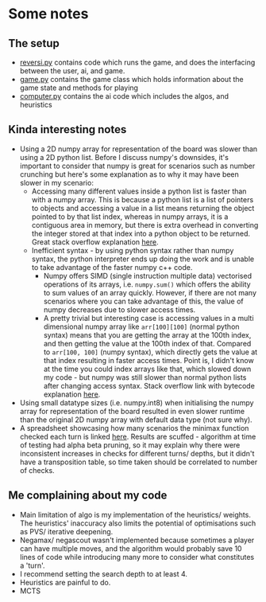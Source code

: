 # Some notes

## The setup
- [reversi.py](reversi.py) contains code which runs the game, and does the interfacing between the user, ai, and game.
- [game.py](game.py) contains the game class which holds information about the game state and methods for playing
- [computer.py](computer.py) contains the ai code which includes the algos, and heuristics

## Kinda interesting notes
- Using a 2D numpy array for representation of the board was slower than using a 2D python list. Before I discuss numpy's downsides, it's important to consider that numpy is great for scenarios such as number crunching but here's some explanation as to why it may have been slower in my scenario:
  - Accessing many different values inside a python list is faster than with a numpy array. This is because a python list is a list of pointers to objects and accessing a value in a list means returning the object pointed to by that list index, whereas in numpy arrays, it is a contiguous area in memory, but there is extra overhead in converting the integer stored at that index into a python object to be returned. Great stack overflow explanation [here](https://stackoverflow.com/questions/44224696/converting-numpy-array-to-a-set-takes-too-long/44226069#44226069).
  - Inefficient syntax - by using python syntax rather than numpy syntax, the python interpreter ends up doing the work and is unable to take advantage of the faster numpy c++ code.
	- Numpy offers SIMD (single instruction multiple data) vectorised operations of its arrays, i.e. ```numpy.sum()``` which offers the ability to sum values of an array quickly. However, if there are not many scenarios where you can take advantage of this, the value of numpy decreases due to slower access times.
    - A pretty trivial but interesting case is accessing values in a multi dimensional numpy array like ```arr[100][100]``` (normal python syntax) means that you are getting the array at the 100th index, and then getting the value at the 100th index of that. Compared to ```arr[100, 100]``` (numpy syntax), which directly gets the value at that index resulting in faster access times. Point is, I didn't know at the time you could index arrays like that, which slowed down my code - but numpy was still slower than normal python lists after changing access syntax. Stack overflow link with bytecode explanation [here](https://stackoverflow.com/questions/29281680/numpy-individual-element-access-slower-than-for-lists).
- Using small datatype sizes (i.e. numpy.int8) when initialising the numpy array for representation of the board resulted in even slower runtime than the original 2D numpy array with default data type (not sure why).
- A spreadsheet showcasing how many scenarios the minimax function checked each turn is linked [here](https://docs.google.com/spreadsheets/d/1Bg-CorpUQpmLuJNiVqcAQRPe22uGhv7ZhbHWpEP5OJg/edit?usp=sharing). Results are scuffed - algorithm at time of testing had alpha beta pruning, so it may explain why there were inconsistent increases in checks for different turns/ depths, but it didn't have a transposition table, so time taken should be correlated to number of checks.

## Me complaining about my code
- Main limitation of algo is my implementation of the heuristics/ weights. The heuristics' inaccuracy also limits the potential of optimisations such as PVS/ iterative deepening.
- Negamax/ negascout wasn't implemented because sometimes a player can have multiple moves, and the algorithm would probably save 10 lines of code while introducing many more to consider what constitutes a 'turn'.
- I recommend setting the search depth to at least 4.
- Heuristics are painful to do.
- MCTS
